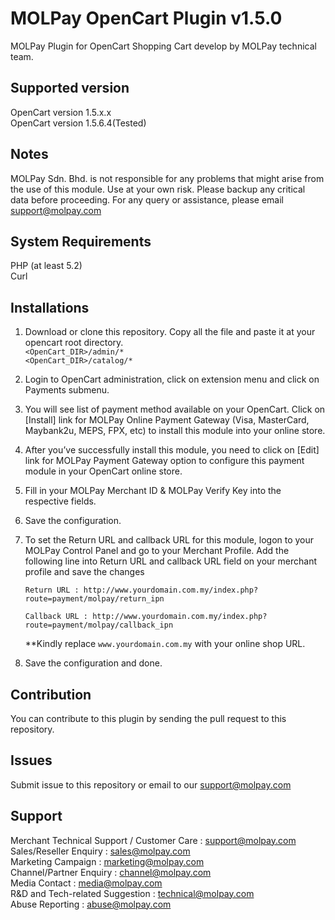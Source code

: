 MOLPay OpenCart Plugin v1.5.0
==============================
MOLPay Plugin for OpenCart Shopping Cart develop by MOLPay technical team.

Supported version
-----------------
OpenCart version 1.5.x.x <br>
OpenCart version 1.5.6.4(Tested)

Notes
-----
MOLPay Sdn. Bhd. is not responsible for any problems that might arise from the use of this module. 
Use at your own risk. Please backup any critical data before proceeding. For any query or 
assistance, please email support@molpay.com

System Requirements
--------------------
PHP (at least 5.2) <br>
Curl

Installations
-------------
1. Download or clone this repository. Copy all the file and paste it at your opencart root directory.  
`<OpenCart_DIR>/admin/*`  
`<OpenCart_DIR>/catalog/*`

2. Login to OpenCart administration, click on extension menu and click on Payments submenu.

3. You will see list of payment method available on your OpenCart. Click on [Install] link for MOLPay Online Payment Gateway (Visa, MasterCard, Maybank2u, MEPS, FPX, etc) to install this module into your online store.  

4. After you’ve successfully install this module, you need to click on [Edit] link for MOLPay Payment Gateway option to configure this payment module in your OpenCart online store.

5. Fill in your MOLPay Merchant ID & MOLPay Verify Key into the respective fields.

6. Save the configuration.

7. To set the Return URL and callback URL for this module, logon to your MOLPay Control Panel and go to your Merchant Profile. Add the 		following line into Return URL and callback URL field on your merchant profile and save the changes 

    `Return URL : http://www.yourdomain.com.my/index.php?route=payment/molpay/return_ipn`
    
    `Callback URL : http://www.yourdomain.com.my/index.php?route=payment/molpay/callback_ipn`

    **Kindly replace `www.yourdomain.com.my` with your online shop URL.

8. Save the configuration and done.

Contribution
------------
You can contribute to this plugin by sending the pull request to this repository.

Issues
------------
Submit issue to this repository or email to our support@molpay.com

Support
-------
Merchant Technical Support / Customer Care : support@molpay.com <br>
Sales/Reseller Enquiry : sales@molpay.com <br>
Marketing Campaign : marketing@molpay.com <br>
Channel/Partner Enquiry : channel@molpay.com <br>
Media Contact : media@molpay.com <br>
R&D and Tech-related Suggestion : technical@molpay.com <br>
Abuse Reporting : abuse@molpay.com

